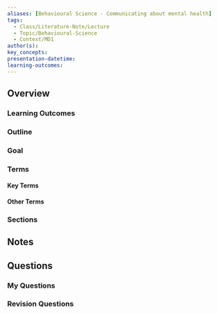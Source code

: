 ```yaml
---
aliases: [Behavioural Science - Communicating about mental health]
tags:
  - Class/Literature-Note/Lecture
  - Topic/Behavioural-Science
  - Context/MD1
author(s): 
key_concepts: 
presentation-datetime: 
learning-outcomes:
---
```



## Overview
### Learning Outcomes

### Outline

### Goal

### Terms
#### Key Terms

#### Other Terms

### Sections


## Notes


## Questions

### My Questions
### Revision Questions





